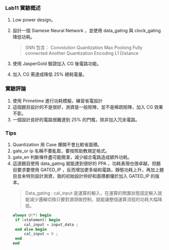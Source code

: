 ### Lab11 實驗概述
1. Low power design。
2. 設計一個 Siamese Neural Network ，並使用 data_gating 與 clock_gating 降低功耗。
   > SNN 包含：
   Convolution
   Quantization
   Max Poolong
   Fully connected
   Another Quantization
   Encoding
   L1 Distance

3. 使用 JasperGold 驗證加入 CG 後電路功能。
4. 加入 CG 需達成降低 25% 總耗電量。

### 實驗評論
1. 使用 Primetime 進行功耗模擬，練習省電設計
2. 這個題目設計的不是很好，測資是一般矩陣，並不是稀疏矩陣，加入 CG 效果不彰。
3. 一個設計良好的電路很難達到 25% 的門檻，除非加入冗余電路。

### Tips

1. Quantization 用 Case 爆開不會比較省面積。
2. gate_or ip 名稱不要亂取，要按照助教規定格式。
3. gate_en 判斷條件盡可能簡潔，減少組合電路造成額外功耗。
4. 這道題目使用 data_gating 就能達到很好的 PPA ，功耗表現也很卓越，但題目要求要使用 GATED_IP ，反而增加更多組和電路，靜態功耗上升，再加上題目並未特別設計測資，我的初始設計供好和面積都優於加入 GATED_IP 的版本。
   > Data_gating :
   cal_input 是運算的輸入，在運算的閒置狀態固定輸入就能減少邏輯切換只要對源頭做控制，就能讓整個運算流程的功耗大幅降低。
   ```Verilog
   always @(*) begin
    if (statement) begin 
        cal_input = input_data ;
    end else begin
        cal_input = 0 ;
    end
   end
   ```
   


